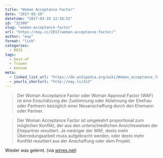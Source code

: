 ```yaml
---
title: "Woman Acceptance Factor"
date: "2017-03-19"
datetime: "2017-03-19 12:16:51"
id: "32300"
slug: "woman-acceptance-factor"
url: "https://eay.cc/2017/woman-acceptance-factor/"
author: "eay"
format: "link"
categories:
  - 0815
tags:
  - best-of
  - frauen
  - konsum
meta:
  - linked_list_url: "https://de.wikipedia.org/wiki/Woman_acceptance_factor"
  - yourls_shorturl: "http://eay.li/2x3"
---
```


> Der Woman Acceptance Factor oder Woman Approval Factor (WAF) ist eine Einschätzung der Zustimmung oder Ablehnung der Ehefrau oder Partnerin bezüglich einer Neuanschaffung durch den Ehemann oder Partner.

> Der Woman Acceptance Factor ist umgekehrt proportional zum möglichen Konflikt, der aus den unterschiedlichen Ansichtsweisen der Ehepartner resultiert. Je niedriger der WAF, desto mehr Überredungsarbeit muss aufgebracht werden, oder desto mehr Konflikt resultiert aus der Anschaffung oder dem Projekt.

Wieder was gelernt. (via [wirres.net](http://wirres.net/article/articleview/10560/1/6/))
